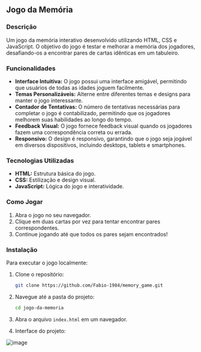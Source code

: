 ## Jogo da Memória

### Descrição
Um jogo da memória interativo desenvolvido utilizando HTML, CSS e JavaScript. O objetivo do jogo é testar e melhorar a memória dos jogadores, desafiando-os a encontrar pares de cartas idênticas em um tabuleiro.

### Funcionalidades
- **Interface Intuitiva:** O jogo possui uma interface amigável, permitindo que usuários de todas as idades joguem facilmente.
- **Temas Personalizáveis:** Alterne entre diferentes temas e designs para manter o jogo interessante.
- **Contador de Tentativas:** O número de tentativas necessárias para completar o jogo é contabilizado, permitindo que os jogadores melhorem suas habilidades ao longo do tempo.
- **Feedback Visual:** O jogo fornece feedback visual quando os jogadores fazem uma correspondência correta ou errada.
- **Responsivo:** O design é responsivo, garantindo que o jogo seja jogável em diversos dispositivos, incluindo desktops, tablets e smartphones.

### Tecnologias Utilizadas
- **HTML:** Estrutura básica do jogo.
- **CSS:** Estilização e design visual.
- **JavaScript:** Lógica do jogo e interatividade.

### Como Jogar
1. Abra o jogo no seu navegador.
2. Clique em duas cartas por vez para tentar encontrar pares correspondentes.
3. Continue jogando até que todos os pares sejam encontrados!

### Instalação
Para executar o jogo localmente:
1. Clone o repositório:
   ```bash
   git clone https://github.com/Fabio-1984/memory_game.git
   ```
2. Navegue até a pasta do projeto:
   ```bash
   cd jogo-da-memoria
   ```
3. Abra o arquivo `index.html` em um navegador.

4. Interface do projeto:

![image](https://github.com/user-attachments/assets/9f275cba-5e50-442f-8d16-3410f5d5c976)

